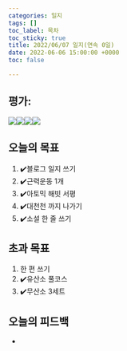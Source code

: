 ```yaml
---
categories: 일지
tags: []
toc_label: 목차
toc_sticky: true
title: 2022/06/07 일지(연속 0일)
date: 2022-06-06 15:00:00 +0000
toc: false

---
```

## 평가:

![](/blog/assets/images/s_rank.webp)![](/blog/assets/images/a_rank.webp)![](/blog/assets/images/b_rank.webp)![](/blog/assets/images/c_rank.webp)

## 오늘의 목표

1. :heavy_check_mark:블로그 일지 쓰기
2. :heavy_check_mark:근력운동 1개
3. :heavy_check_mark:아토믹 해빗 서평
4. :heavy_check_mark:대천천 까지 나가기
5. :heavy_check_mark:소설 한 줄 쓰기

## 초과 목표

1. 한 편 쓰기
2. :heavy_check_mark:유산소 풀코스
3. :heavy_check_mark:무산소 3세트

## 오늘의 피드백

* 
